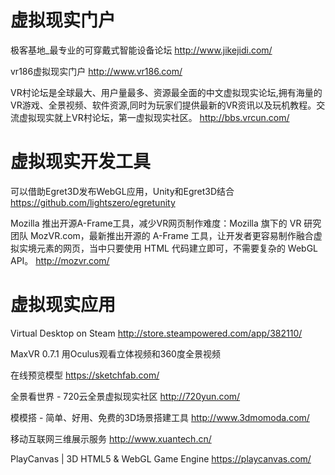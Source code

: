 # 虚拟现实门户

极客基地_最专业的可穿戴式智能设备论坛
http://www.jikejidi.com/

vr186虚拟现实门户
http://www.vr186.com/

VR村论坛是全球最大、用户量最多、资源最全面的中文虚拟现实论坛,拥有海量的VR游戏、全景视频、软件资源,同时为玩家们提供最新的VR资讯以及玩机教程。交流虚拟现实就上VR村论坛，第一虚拟现实社区。
http://bbs.vrcun.com/



# 虚拟现实开发工具

可以借助Egret3D发布WebGL应用，Unity和Egret3D结合
https://github.com/lightszero/egretunity

Mozilla 推出开源A-Frame工具，减少VR网页制作难度：Mozilla 旗下的 VR 研究团队 MozVR.com，最新推出开源的 A-Frame 工具，让开发者更容易制作融合虚拟实境元素的网页，当中只要使用 HTML 代码建立即可，不需要复杂的 WebGL API。
http://mozvr.com/




# 虚拟现实应用

Virtual Desktop on Steam
http://store.steampowered.com/app/382110/

MaxVR 0.7.1
用Oculus观看立体视频和360度全景视频

在线预览模型
https://sketchfab.com/

全景看世界 - 720云全景虚拟现实社区
http://720yun.com/

模模搭 - 简单、好用、免费的3D场景搭建工具
http://www.3dmomoda.com/

移动互联网三维展示服务
http://www.xuantech.cn/

PlayCanvas | 3D HTML5 & WebGL Game Engine
https://playcanvas.com/



